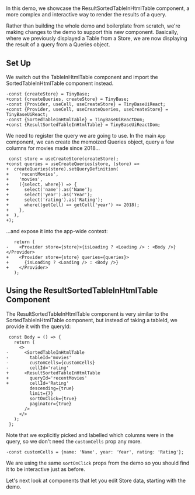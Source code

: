 # <ResultSortedTableInHtmlTable />

In this demo, we showcase the ResultSortedTableInHtmlTable component, a more
complex and interactive way to render the results of a query.

Rather than building the whole demo and boilerplate from scratch, we're making
changes to the <SortedTableInHtmlTable /> demo to support this new component.
Basically, where we previously displayed a Table from a Store, we are now
displaying the result of a query from a Queries object.

[base]: # '<SortedTableInHtmlTable />'

## Set Up

We switch out the TableInHtmlTable component and import the
SortedTableInHtmlTable component instead.

```diff-js
-const {createStore} = TinyBase;
+const {createQueries, createStore} = TinyBase;
-const {Provider, useCell, useCreateStore} = TinyBaseUiReact;
+const {Provider, useCell, useCreateQueries, useCreateStore} = TinyBaseUiReact;
-const {SortedTableInHtmlTable} = TinyBaseUiReactDom;
+const {ResultSortedTableInHtmlTable} = TinyBaseUiReactDom;
```

We need to register the query we are going to use. In the main `App` component,
we can create the memoized Queries object, query a few columns for movies made
since 2018...

```diff-js
 const store = useCreateStore(createStore);
+const queries = useCreateQueries(store, (store) =>
+  createQueries(store).setQueryDefinition(
+    'recentMovies',
+    'movies',
+    ({select, where}) => {
+      select('name').as('Name');
+      select('year').as('Year');
+      select('rating').as('Rating');
+      where((getCell) => getCell('year') >= 2018);
+    },
+  ),
+);
```

...and expose it into the app-wide context:

```diff-js
   return (
-    <Provider store={store}>{isLoading ? <Loading /> : <Body />}</Provider>
+    <Provider store={store} queries={queries}>
+      {isLoading ? <Loading /> : <Body />}
+    </Provider>
   );
```

## Using the ResultSortedTableInHtmlTable Component

The ResultSortedTableInHtmlTable component is very similar to the
SortedTableInHtmlTable component, but instead of taking a tableId, we provide it
with the queryId:

```diff-jsx
 const Body = () => {
   return (
     <>
-      <SortedTableInHtmlTable
-        tableId='movies'
-        customCells={customCells}
-        cellId='rating'
+      <ResultSortedTableInHtmlTable
+        queryId='recentMovies'
+        cellId='Rating'
         descending={true}
         limit={7}
         sortOnClick={true}
         paginator={true}
       />
     </>
   );
 };
```

Note that we explicitly picked and labelled which columns were in the query, so
we don't need the `customCells` prop any more.

```diff-js
-const customCells = {name: 'Name', year: 'Year', rating: 'Rating'};
```

We are using the same `sortOnClick` props from the <SortedTableInHtmlTable />
demo so you should find it to be interactive just as before.

Let's next look at components that let you edit Store data, starting with the
<EditableValueView /> demo.
